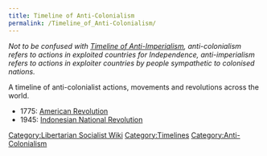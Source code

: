 ```yaml
---
title: Timeline of Anti-Colonialism
permalink: /Timeline_of_Anti-Colonialism/
---
```


*Not to be confused with [Timeline of
Anti-Imperialism](Timeline_of_Anti-Imperialism.md "wikilink"),
anti-colonialism refers to actions in exploited countries for
Independence, anti-imperialism refers to actions in exploiter countries
by people sympathetic to colonised nations.*

A timeline of anti-colonialist actions, movements and revolutions across
the world.

- 1775: [American Revolution](American_Revolution.md "wikilink")
- 1945: [Indonesian National
  Revolution](Indonesian_National_Revolution.md "wikilink")

[Category:Libertarian Socialist
Wiki](Category:Libertarian_Socialist_Wiki.md "wikilink")
[Category:Timelines](Category:Timelines.md "wikilink")
[Category:Anti-Colonialism](Category:Anti-Colonialism.md "wikilink")